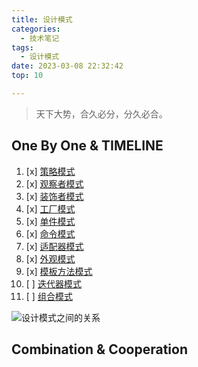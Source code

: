 ```yaml
---
title: 设计模式
categories:
  - 技术笔记
tags:
  - 设计模式
date: 2023-03-08 22:32:42
top: 10

---
```

>天下大势，合久必分，分久必合。


<!-- more -->


## One By One & TIMELINE 
1. [x] [策略模式](https://www.awayanan.wang/%E7%AD%96%E7%95%A5%E6%A8%A1%E5%BC%8F/2023/02/18/%E8%AE%BE%E8%AE%A1%E6%A8%A1%E5%BC%8F/%E7%AD%96%E7%95%A5%E6%A8%A1%E5%BC%8F/)
2. [x] [观察者模式](https://www.awayanan.wang/%E8%A7%82%E5%AF%9F%E8%80%85%E6%A8%A1%E5%BC%8F/2023/02/18/%E8%AE%BE%E8%AE%A1%E6%A8%A1%E5%BC%8F/%E8%A7%82%E5%AF%9F%E8%80%85%E6%A8%A1%E5%BC%8F/)
3. [x] [装饰者模式](https://www.awayanan.wang/%E8%A3%85%E9%A5%B0%E8%80%85%E6%A8%A1%E5%BC%8F/2023/02/25/%E8%AE%BE%E8%AE%A1%E6%A8%A1%E5%BC%8F/%E8%A3%85%E9%A5%B0%E8%80%85%E6%A8%A1%E5%BC%8F/)
4. [x] [工厂模式](https://www.awayanan.wang/%E5%B7%A5%E5%8E%82%E6%A8%A1%E5%BC%8F/2023/03/04/%E8%AE%BE%E8%AE%A1%E6%A8%A1%E5%BC%8F/%E5%B7%A5%E5%8E%82%E6%A8%A1%E5%BC%8F/)
5. [x] [单件模式](https://www.awayanan.wang/%E5%8D%95%E4%BB%B6%E6%A8%A1%E5%BC%8F/2023/03/07/%E8%AE%BE%E8%AE%A1%E6%A8%A1%E5%BC%8F/%E5%8D%95%E4%BB%B6%E6%A8%A1%E5%BC%8F/)
6. [x] [命令模式](https://www.awayanan.wang/%E5%91%BD%E4%BB%A4%E6%A8%A1%E5%BC%8F/2023/03/07/%E8%AE%BE%E8%AE%A1%E6%A8%A1%E5%BC%8F/%E5%91%BD%E4%BB%A4%E6%A8%A1%E5%BC%8F/)
7. [x] [适配器模式](https://www.awayanan.wang/%E9%80%82%E9%85%8D%E5%99%A8%E6%A8%A1%E5%BC%8F/2023/03/07/%E8%AE%BE%E8%AE%A1%E6%A8%A1%E5%BC%8F/%E9%80%82%E9%85%8D%E5%99%A8%E6%A8%A1%E5%BC%8F/)
8. [x] [外观模式](https://www.awayanan.wang/%E5%A4%96%E8%A7%82%E6%A8%A1%E5%BC%8F/2023/03/07/%E8%AE%BE%E8%AE%A1%E6%A8%A1%E5%BC%8F/%E5%A4%96%E8%A7%82%E6%A8%A1%E5%BC%8F/)
9. [x] [模板方法模式](https://www.awayanan.wang/%E6%A8%A1%E6%9D%BF%E6%96%B9%E6%B3%95%E6%A8%A1%E5%BC%8F/2023/03/07/%E8%AE%BE%E8%AE%A1%E6%A8%A1%E5%BC%8F/%E6%A8%A1%E6%9D%BF%E6%96%B9%E6%B3%95%E6%A8%A1%E5%BC%8F/)
10. [ ] [迭代器模式](https://www.awayanan.wang/%E8%BF%AD%E4%BB%A3%E5%99%A8%E6%A8%A1%E5%BC%8F/2023/03/07/%E8%AE%BE%E8%AE%A1%E6%A8%A1%E5%BC%8F/%E8%BF%AD%E4%BB%A3%E5%99%A8%E6%A8%A1%E5%BC%8F/)
11. [ ] [组合模式](https://www.awayanan.wang/%E7%BB%84%E5%90%88%E6%A8%A1%E5%BC%8F/2023/03/07/%E8%AE%BE%E8%AE%A1%E6%A8%A1%E5%BC%8F/%E7%BB%84%E5%90%88%E6%A8%A1%E5%BC%8F/)


![](https://www.runoob.com/wp-content/uploads/2014/08/the-relationship-between-design-patterns.jpg "设计模式之间的关系")

## Combination & Cooperation
  